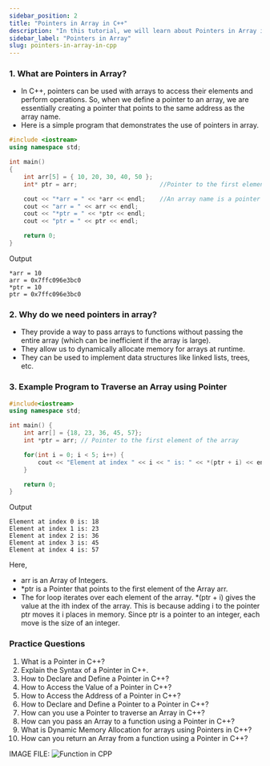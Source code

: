 ```yaml
---
sidebar_position: 2
title: "Pointers in Array in C++"
description: "In this tutorial, we will learn about Pointers in Array in C++ programming with the help of examples. A pointer is a variable that stores the memory address of another variable. Pointers are used to store the address of variables, arrays, and functions in C++."
sidebar_label: "Pointers in Array"
slug: pointers-in-array-in-cpp
---
```


### 1. What are Pointers in Array?
- In C++, pointers can be used with arrays to access their elements and perform operations. So, when we define a pointer to an array, we are essentially creating a pointer that points to the same address as the array name.
- Here is a simple program that demonstrates the use of pointers in array.
```cpp
#include <iostream> 
using namespace std; 

int main() 
{ 
	int arr[5] = { 10, 20, 30, 40, 50 }; 
	int* ptr = arr;                       //Pointer to the first element of an array

	cout << "*arr = " << *arr << endl;    //An array name is a pointer to its first element
	cout << "arr = " << arr << endl; 
	cout << "*ptr = " << *ptr << endl; 
	cout << "ptr = " << ptr << endl; 

	return 0; 
}

```
Output
```
*arr = 10
arr = 0x7ffc096e3bc0
*ptr = 10
ptr = 0x7ffc096e3bc0
```

### 2. Why do we need pointers in array?
- They provide a way to pass arrays to functions without passing the entire array (which can be inefficient if the array is large).
- They allow us to dynamically allocate memory for arrays at runtime.
- They can be used to implement data structures like linked lists, trees, etc.

### 3. Example Program to Traverse an Array using Pointer
```cpp
#include<iostream>
using namespace std;

int main() {
    int arr[] = {18, 23, 36, 45, 57};
    int *ptr = arr; // Pointer to the first element of the array

    for(int i = 0; i < 5; i++) {
        cout << "Element at index " << i << " is: " << *(ptr + i) << endl;
    }

    return 0;
}
```
Output
```
Element at index 0 is: 18
Element at index 1 is: 23
Element at index 2 is: 36
Element at index 3 is: 45
Element at index 4 is: 57
```
Here,
- arr is an Array of Integers.
- *ptr is a Pointer that points to the first element of the Array arr.
- The for loop iterates over each element of the array. *(ptr + i) gives the value at the ith index of the array. This is because adding i to the pointer ptr moves it i places in memory. Since ptr is a pointer to an integer, each move is the size of an integer.

### Practice Questions
1. What is a Pointer in C++?
2. Explain the Syntax of a Pointer in C++.
3. How to Declare and Define a Pointer in C++?
4. How to Access the Value of a Pointer in C++?
5. How to Access the Address of a Pointer in C++?
6. How to Declare and Define a Pointer to a Pointer in C++?
7. How can you use a Pointer to traverse an Array in C++?
8. How can you pass an Array to a function using a Pointer in C++?
9. What is Dynamic Memory Allocation for arrays using Pointers in C++?
10. How can you return an Array from a function using a Pointer in C++?

IMAGE FILE:
![Function in CPP](../../static/img/day-11/array-with-pointers.png)
